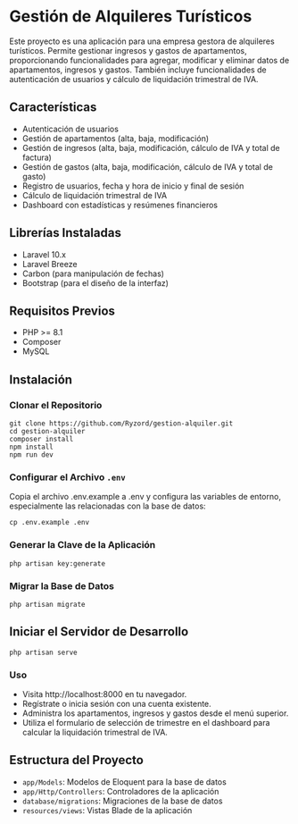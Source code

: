 # Gestión de Alquileres Turísticos

Este proyecto es una aplicación para una empresa gestora de alquileres turísticos. Permite gestionar ingresos y gastos de apartamentos, proporcionando funcionalidades para agregar, modificar y eliminar datos de apartamentos, ingresos y gastos. También incluye funcionalidades de autenticación de usuarios y cálculo de liquidación trimestral de IVA.

## Características

- Autenticación de usuarios
- Gestión de apartamentos (alta, baja, modificación)
- Gestión de ingresos (alta, baja, modificación, cálculo de IVA y total de factura)
- Gestión de gastos (alta, baja, modificación, cálculo de IVA y total de gasto)
- Registro de usuarios, fecha y hora de inicio y final de sesión
- Cálculo de liquidación trimestral de IVA
- Dashboard con estadísticas y resúmenes financieros

## Librerías Instaladas

- Laravel 10.x
- Laravel Breeze
- Carbon (para manipulación de fechas)
- Bootstrap (para el diseño de la interfaz)

## Requisitos Previos

- PHP >= 8.1
- Composer
- MySQL

## Instalación

### Clonar el Repositorio

```
git clone https://github.com/Ryzord/gestion-alquiler.git
cd gestion-alquiler
composer install
npm install
npm run dev
```

### Configurar el Archivo `.env`
Copia el archivo .env.example a .env y configura las variables de entorno, especialmente las relacionadas con la base de datos:

```
cp .env.example .env
```

### Generar la Clave de la Aplicación

```
php artisan key:generate

```

### Migrar la Base de Datos
```
php artisan migrate
```

## Iniciar el Servidor de Desarrollo
```
php artisan serve
```

### Uso
- Visita http://localhost:8000 en tu navegador.
- Regístrate o inicia sesión con una cuenta existente.
- Administra los apartamentos, ingresos y gastos desde el menú superior.
- Utiliza el formulario de selección de trimestre en el dashboard para calcular la liquidación trimestral de IVA.

## Estructura del Proyecto
- `app/Models`: Modelos de Eloquent para la base de datos
- `app/Http/Controllers`: Controladores de la aplicación
- `database/migrations`: Migraciones de la base de datos
- `resources/views`: Vistas Blade de la aplicación
